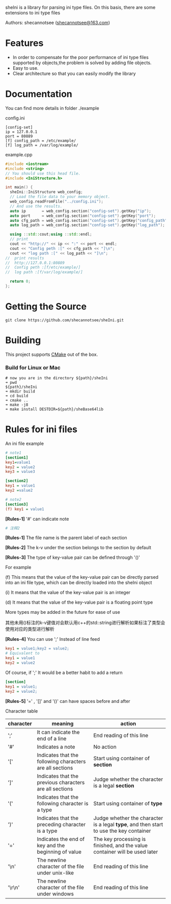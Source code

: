 sheIni is a library for parsing ini type files. On this basis, there are some extensions to ini type files

Authors: shecannotsee (shecannotsee@163.com)

# Features

- In order to compensate for the poor performance of ini type files supported by objects,the problem is solved by adding file objects.
- Easy to use.
- Clear architecture so that you can easily modify the library



# Documentation

You can find more details in folder ./example

config.ini

```
[config-set]
ip = 127.0.0.1
port = 80889
[f] config_path = /etc/example/
[f] log_path = /var/log/example/
```

example.cpp

```c++
#include <iostream>
#include <string>
// You should use this head file.
#include <IniStructure.h>

int main() {
  sheIni::IniStructure web_config;
  // Load the file data to your memory object.
  web_config.readFromFile("../config.ini");
  // And use the results.
  auto ip       = web_config.section("config-set").getKey("ip");
  auto port     = web_config.section("config-set").getKey("port");
  auto cfg_path = web_config.section("config-set").getKey("config_path");
  auto log_path = web_config.section("config-set").getKey("log_path");

  using ::std::cout;using ::std::endl;
  // print
  cout << "http://" << ip << ":" << port << endl;
  cout << "Config peth :[" << cfg_path << "]\n";
  cout << "log path :[" << log_path << "]\n";
//  print results
//  http://127.0.0.1:80889
//  Config peth :[f/etc/example/]
//  log path :[f/var/log/example/]

  return 0;
};
```



# Getting the Source

```shell
git clone https://github.com/shecannotsee/sheIni.git
```



# Building

This project supports [CMake](https://cmake.org/) out of the box.

### Build for Linux or Mac

```shell
# now you are in the directory ${path}/sheIni
➜ pwd
${path}/sheIni
➜ mkdir build
➜ cd build
➜ cmake ..
➜ make -j8
➜ make install DESTDIR=${path}/sheBase64lib
```





# Rules for ini files

An ini file example

```ini
# note1
[section1]
key1=value1
key2 = value2
key3 = value3

[section2]
key1 = value1
key2 =value2

# note2
[section3]
(f) key1 = value1
```

**[Rules-1]**  '#' can indicate note

```ini
# 注释2
```

**[Rules-1]**  The file name is the parent label of each section

**[Rules-2]**  The k-v under the section belongs to the section by default

**[Rules-3]**  The type of key-value pair can be defined through '()'

For example

(f) This means that the value of the key-value pair can be directly parsed into an ini file type, which can be directly loaded into the sheIni object

(i) It means that the value of the key-value pair is an integer

(d) It means that the value of the key-value pair is a floating point type

More types may be added in the future for ease of use

其他未用()标注的k-v键值对会默认用c++的std::string进行解析如果标注了类型会使用对应的类型进行解析

**[Rules-4]**  You can use ';' Instead of line feed

```ini
key1 = value1;key2 = value2;
# Equivalent to
key1 = value1
key2 = value2
```

Of course, if ';' It would be a better habit to add a return

```ini
[section]
key1 = value1;
key2 = value2;
```

**[Rules-5]**  '=' , '[]'  and '()' can have spaces before and after



Character table

| character | meaning                                                  | action                                                       |
| --------- | -------------------------------------------------------- | ------------------------------------------------------------ |
| ';'       | It can indicate the end of a line                        | End reading of this line                                     |
| '#'       | Indicates a note                                         | No action                                                    |
| '['       | Indicates that the following characters are all sections | Start using container of **section**                         |
| ']'       | Indicates that the previous characters are all sections  | Judge whether the character is a legal **section**           |
| '('       | Indicates that the following character is a type         | Start using container of **type**                            |
| ')'       | Indicates that the preceding character is a type         | Judge whether the character is a legal **type**, and then start to use the key container |
| '='       | Indicates the end of key and the beginning of value      | The key processing is finished, and the value container will be used later |
| '\n'      | The newline character of the file under unix-like        | End reading of this line                                     |
| '\r\n'    | The newline character of the file under windows          | End reading of this line                                     |

